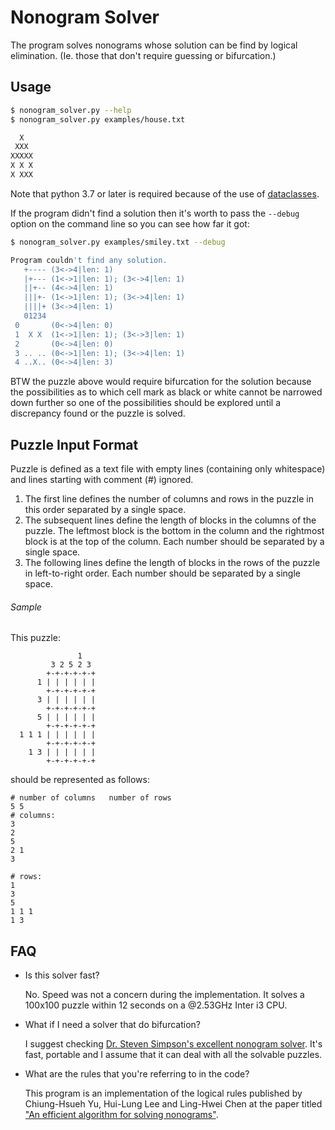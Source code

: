 # Nonogram Solver

The program solves nonograms whose solution can be find by logical
elimination. (Ie. those that don't require guessing or bifurcation.)

## Usage

```bash
$ nonogram_solver.py --help
$ nonogram_solver.py examples/house.txt

  X
 XXX
XXXXX
X X X
X XXX
```

Note that python 3.7 or later is required because of the use of
[dataclasses](https://docs.python.org/3/library/dataclasses.html).

If the program didn't find a solution then it's worth to pass the `--debug`
option on the command line so you can see how far it got:

```bash
$ nonogram_solver.py examples/smiley.txt --debug

Program couldn't find any solution.
   +---- (3<->4|len: 1)
   |+--- (1<->1|len: 1); (3<->4|len: 1)
   ||+-- (4<->4|len: 1)
   |||+- (1<->1|len: 1); (3<->4|len: 1)
   ||||+ (3<->4|len: 1)
   01234
 0       (0<->4|len: 0)
 1  X X  (1<->1|len: 1); (3<->3|len: 1)
 2       (0<->4|len: 0)
 3 .. .. (0<->1|len: 1); (3<->4|len: 1)
 4 ..X.. (0<->4|len: 3)
```

BTW the puzzle above would require bifurcation for the solution because the
possibilities as to which cell mark as black or white cannot be narrowed down
further so one of the possibilities should be explored until a discrepancy
found or the puzzle is solved.

## Puzzle Input Format

Puzzle is defined as a text file with empty lines (containing only whitespace)
and lines starting with comment (#) ignored.

1. The first line defines the number of columns and rows in the puzzle in this
   order separated by a single space.
1. The subsequent lines define the length of blocks in the columns of the puzzle.
   The leftmost block is the bottom in the column and the rightmost block is at
   the top of the column.
   Each number should be separated by a single space.
1. The following lines define the length of blocks in the rows of the puzzle in
   left-to-right order.
   Each number should be separated by a single space.

###### Sample

This puzzle:
```
               1   
         3 2 5 2 3 
        +-+-+-+-+-+
      1 | | | | | |
        +-+-+-+-+-+
      3 | | | | | |
        +-+-+-+-+-+
      5 | | | | | |
        +-+-+-+-+-+
  1 1 1 | | | | | |
        +-+-+-+-+-+
    1 3 | | | | | |
        +-+-+-+-+-+
```

should be represented as follows:

```
# number of columns   number of rows
5 5
# columns:
3
2
5
2 1
3

# rows:
1
3
5
1 1 1
1 3
```

## FAQ

* Is this solver fast?

  No. Speed was not a concern during the implementation. It solves a 100x100
  puzzle within 12 seconds on a @2.53GHz Inter i3 CPU.

* What if I need a solver that do bifurcation?

  I suggest checking
  [Dr. Steven Simpson's excellent nonogram solver](http://scc-forge.lancaster.ac.uk/open/simpsons/software/pkg-nonowimp.htmlz.en-GB). It's fast, portable and I assume that it can deal with all the solvable
  puzzles.

* What are the rules that you're referring to in the code?

  This program is an implementation of the logical rules published by
  Chiung-Hsueh Yu, Hui-Lung Lee and Ling-Hwei Chen at the paper titled 
  ["An efficient algorithm for solving nonograms"](https://link.springer.com/article/10.1007/s10489-009-0200-0).
